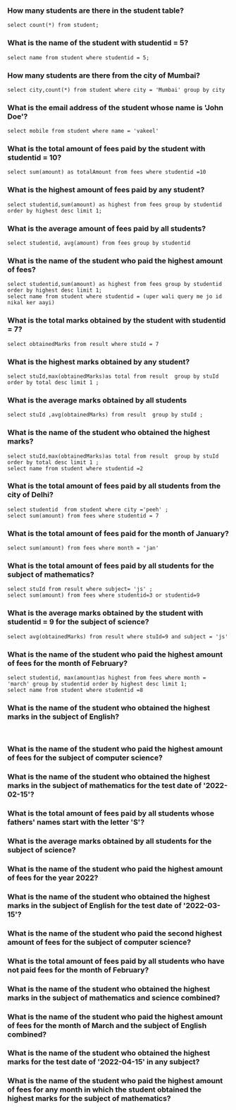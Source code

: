 ### How many students are there in the student table?
```
select count(*) from student;

```

### What is the name of the student with studentid = 5?
```
select name from student where studentid = 5;

```

### How many students are there from the city of Mumbai?
```
select city,count(*) from student where city = 'Mumbai' group by city

```

### What is the email address of the student whose name is 'John Doe'?
```
select mobile from student where name = 'vakeel'

```

### What is the total amount of fees paid by the student with studentid = 10?
```
select sum(amount) as totalAmount from fees where studentid =10

```

### What is the highest amount of fees paid by any student?
```
select studentid,sum(amount) as highest from fees group by studentid order by highest desc limit 1;

```

### What is the average amount of fees paid by all students?

```
select studentid, avg(amount) from fees group by studentid

```

### What is the name of the student who paid the highest amount of fees?
```
select studentid,sum(amount) as highest from fees group by studentid order by highest desc limit 1;
select name from student where studentid = (uper wali query me jo id nikal ker aayi)

```

### What is the total marks obtained by the student with studentid = 7?
```
select obtainedMarks from result where stuId = 7
```


### What is the highest marks obtained by any student?
```
select stuId,max(obtainedMarks)as total from result  group by stuId order by total desc limit 1 ;

```

### What is the average marks obtained by all students
```
select stuId ,avg(obtainedMarks) from result  group by stuId ;

```

### What is the name of the student who obtained the highest marks?
```
select stuId,max(obtainedMarks)as total from result  group by stuId order by total desc limit 1 ;
select name from student where studentid =2

```

### What is the total amount of fees paid by all students from the city of Delhi?
```
select studentid  from student where city ='peeh' ;
select sum(amount) from fees where studentid = 7

```

### What is the total amount of fees paid for the month of January?
```
select sum(amount) from fees where month = 'jan'

```
### What is the total amount of fees paid by all students for the subject of mathematics?
```
select stuId from result where subject= 'js' ;
select sum(amount) from fees where studentid=3 or studentid=9

```

### What is the average marks obtained by the student with studentid = 9 for the subject of science?
```
select avg(obtainedMarks) from result where stuId=9 and subject = 'js'

```
### What is the name of the student who paid the highest amount of fees for the month of February?
```
select studentid, max(amount)as highest from fees where month = 'march' group by studentid order by highest desc limit 1;
select name from student where studentid =8

```

### What is the name of the student who obtained the highest marks in the subject of English?
```


```
### What is the name of the student who paid the highest amount of fees for the subject of computer science?

### What is the name of the student who obtained the highest marks in the subject of mathematics for the test date of '2022-02-15'?

### What is the total amount of fees paid by all students whose fathers' names start with the letter 'S'?

### What is the average marks obtained by all students for the subject of science?

### What is the name of the student who paid the highest amount of fees for the year 2022?

### What is the name of the student who obtained the highest marks in the subject of English for the test date of '2022-03-15'?

### What is the name of the student who paid the second highest amount of fees for the subject of computer science?

### What is the total amount of fees paid by all students who have not paid fees for the month of February?

### What is the name of the student who obtained the highest marks in the subject of mathematics and science combined?

### What is the name of the student who paid the highest amount of fees for the month of March and the subject of English combined?

### What is the name of the student who obtained the highest marks for the test date of '2022-04-15' in any subject?

### What is the name of the student who paid the highest amount of fees for any month in which the student obtained the highest marks for the subject of mathematics?